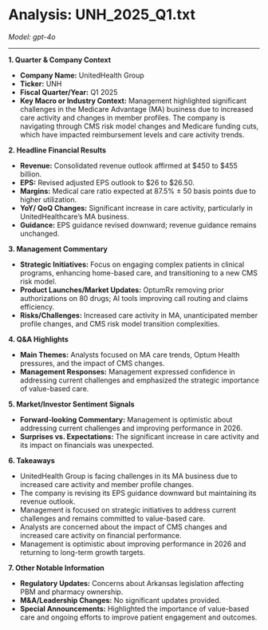 # Analysis: UNH_2025_Q1.txt

*Model: gpt-4o*

---

**1. Quarter & Company Context**
- **Company Name:** UnitedHealth Group
- **Ticker:** UNH
- **Fiscal Quarter/Year:** Q1 2025
- **Key Macro or Industry Context:** Management highlighted significant challenges in the Medicare Advantage (MA) business due to increased care activity and changes in member profiles. The company is navigating through CMS risk model changes and Medicare funding cuts, which have impacted reimbursement levels and care activity trends.

**2. Headline Financial Results**
- **Revenue:** Consolidated revenue outlook affirmed at $450 to $455 billion.
- **EPS:** Revised adjusted EPS outlook to $26 to $26.50.
- **Margins:** Medical care ratio expected at 87.5% ± 50 basis points due to higher utilization.
- **YoY/ QoQ Changes:** Significant increase in care activity, particularly in UnitedHealthcare’s MA business.
- **Guidance:** EPS guidance revised downward; revenue guidance remains unchanged.

**3. Management Commentary**
- **Strategic Initiatives:** Focus on engaging complex patients in clinical programs, enhancing home-based care, and transitioning to a new CMS risk model.
- **Product Launches/Market Updates:** OptumRx removing prior authorizations on 80 drugs; AI tools improving call routing and claims efficiency.
- **Risks/Challenges:** Increased care activity in MA, unanticipated member profile changes, and CMS risk model transition complexities.

**4. Q&A Highlights**
- **Main Themes:** Analysts focused on MA care trends, Optum Health pressures, and the impact of CMS changes.
- **Management Responses:** Management expressed confidence in addressing current challenges and emphasized the strategic importance of value-based care.

**5. Market/Investor Sentiment Signals**
- **Forward-looking Commentary:** Management is optimistic about addressing current challenges and improving performance in 2026.
- **Surprises vs. Expectations:** The significant increase in care activity and its impact on financials was unexpected.

**6. Takeaways**
- UnitedHealth Group is facing challenges in its MA business due to increased care activity and member profile changes.
- The company is revising its EPS guidance downward but maintaining its revenue outlook.
- Management is focused on strategic initiatives to address current challenges and remains committed to value-based care.
- Analysts are concerned about the impact of CMS changes and increased care activity on financial performance.
- Management is optimistic about improving performance in 2026 and returning to long-term growth targets.

**7. Other Notable Information**
- **Regulatory Updates:** Concerns about Arkansas legislation affecting PBM and pharmacy ownership.
- **M&A/Leadership Changes:** No significant updates provided.
- **Special Announcements:** Highlighted the importance of value-based care and ongoing efforts to improve patient engagement and outcomes.